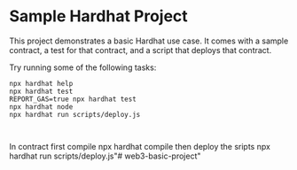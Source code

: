 # Sample Hardhat Project

This project demonstrates a basic Hardhat use case. It comes with a sample contract, a test for that contract, and a script that deploys that contract.

Try running some of the following tasks:

```shell
npx hardhat help
npx hardhat test
REPORT_GAS=true npx hardhat test
npx hardhat node
npx hardhat run scripts/deploy.js



```
In contract
first compile
npx hardhat compile
then deploy the sripts
npx hardhat run scripts/deploy.js"# web3-basic-project" 
